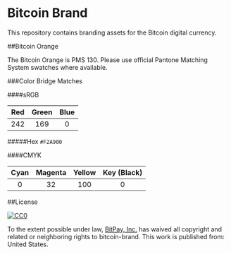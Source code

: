Bitcoin Brand
============

This repository contains branding assets for the Bitcoin digital currency.

##Bitcoin Orange

The Bitcoin Orange is PMS 130. Please use official Pantone Matching System swatches where available.

###Color Bridge Matches

####sRGB

| Red | Green | Blue |
|:---:|:-----:|:----:|
| 242 |  169  |   0  |

#####Hex
`#F2A900`

####CMYK

| Cyan | Magenta | Yellow | Key (Black) |
|:----:|:-------:|:------:|:-----------:|
|  0   |   32    |  100   |      0      |


##License

<p xmlns:dct="http://purl.org/dc/terms/" xmlns:vcard="http://www.w3.org/2001/vcard-rdf/3.0#">
  <a rel="license"
     href="http://creativecommons.org/publicdomain/zero/1.0/">
    <img src="http://i.creativecommons.org/p/zero/1.0/88x31.png" style="border-style: none;" alt="CC0" />
  </a>


  To the extent possible under law,
  <a rel="dct:publisher"
     href="https://github.com/bitpay/bitcoin-brand">
    <span property="dct:title">BitPay, Inc.</span></a>
  has waived all copyright and related or neighboring rights to
  <span property="dct:title">bitcoin-brand</span>.
This work is published from:
<span property="vcard:Country" datatype="dct:ISO3166"
      content="US" about="https://github.com/bitpay/bitcoin-brand">
  United States</span>.
</p>
